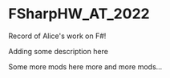 # FSharpHW_AT_2022
Record of Alice's work on F#! 

Adding some description here

Some more mods here more and more mods...
